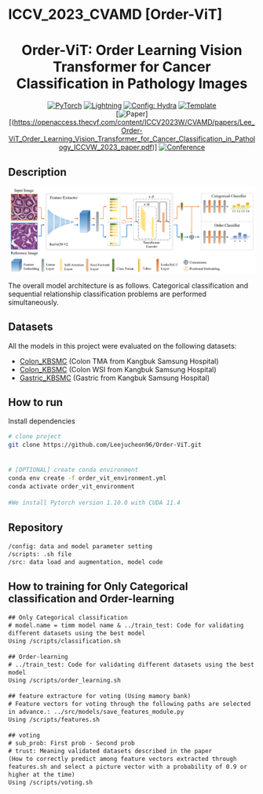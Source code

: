 # ICCV_2023_CVAMD [Order-ViT]

<div align="center">

# Order-ViT: Order Learning Vision Transformer for Cancer Classification in Pathology Images

<a href="https://pytorch.org/get-started/locally/"><img alt="PyTorch" src="https://img.shields.io/badge/PyTorch-ee4c2c?logo=pytorch&logoColor=white"></a>
<a href="https://pytorchlightning.ai/"><img alt="Lightning" src="https://img.shields.io/badge/-Lightning-792ee5?logo=pytorchlightning&logoColor=white"></a>
<a href="https://hydra.cc/"><img alt="Config: Hydra" src="https://img.shields.io/badge/Config-Hydra-89b8cd"></a>
<a href="https://github.com/ashleve/lightning-hydra-template"><img alt="Template" src="https://img.shields.io/badge/-Lightning--Hydra--Template-017F2F?style=flat&logo=github&labelColor=gray"></a><br>
[![Paper]([http://img.shields.io/badge/paper-arxiv.1001.2234-B31B1B.svg)][(https://openaccess.thecvf.com/content/ICCV2023W/CVAMD/papers/Lee_Order-ViT_Order_Learning_Vision_Transformer_for_Cancer_Classification_in_Pathology_ICCVW_2023_paper.pdf)]
[![Conference](http://img.shields.io/badge/ICCV(Workshoh)_CVAMD_Conference-2023-4b44ce.svg)](https://cvamd2023.github.io/)

</div>

## Description

![Order-ViT](/new_model.png)

The overall model architecture is as follows. Categorical classification and sequential relationship classification problems are performed simultaneously.


## Datasets

All the models in this project were evaluated on the following datasets:

- [Colon_KBSMC](https://github.com/QuIIL/KBSMC_colon_cancer_grading_dataset) (Colon TMA from Kangbuk Samsung Hospital)
- [Colon_KBSMC](https://github.com/QuIIL/KBSMC_colon_cancer_grading_dataset) (Colon WSI from Kangbuk Samsung Hospital)
- [Gastric_KBSMC](-) (Gastric from Kangbuk Samsung Hospital)



## How to run

Install dependencies

```bash
# clone project
git clone https://github.com/Leejucheon96/Order-ViT.git


# [OPTIONAL] create conda environment
conda env create -f order_vit_environment.yml
conda activate order_vit_environment

#We install Pytorch version 1.10.0 with CUDA 11.4
```

## Repository
```
/config: data and model parameter setting
/scripts: .sh file
/src: data load and augmentation, model code
```
 
## How to training for Only Categorical classification and Order-learning
```
## Only Categorical classification
# model.name = timm model name & ../train_test: Code for validating different datasets using the best model
Using /scripts/classification.sh

## Order-learning
# ../train_test: Code for validating different datasets using the best model
Using /scripts/order_learning.sh

## feature extracture for voting (Using mamory bank)
# Feature vectors for voting through the following paths are selected in advance.: ../src/models/save_features_module.py
Using /scripts/features.sh

## voting
# sub_prob: First prob - Second prob
# trust: Meaning validated datasets described in the paper
(How to correctly predict among feature vectors extracted through features.sh and select a picture vector with a probability of 0.9 or higher at the time)
Using /scripts/voting.sh
```



